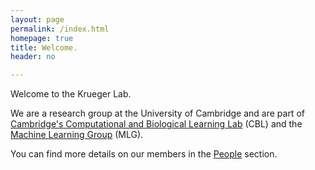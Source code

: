```yaml
---
layout: page
permalink: /index.html
homepage: true
title: Welcome.
header: no

---
```

Welcome to the Krueger Lab. 

We are a research group at the University of Cambridge and are part of [Cambridge's Computational and Biological Learning Lab](https://www.cbl-cambridge.org/people/) (CBL) and the [Machine Learning Group](https://www.cbl-cambridge.org/people/) (MLG).

You can find more details on our members in the [People](https://kruegerlab.github.io/people/) section.


